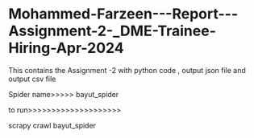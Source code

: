 # Mohammed-Farzeen---Report---Assignment-2-_DME-Trainee-Hiring-Apr-2024
This contains the Assignment -2 with  python code , output json file and output csv file

Spider name>>>>> bayut_spider

to run>>>>>>>>>>>>>>>>>>>>

scrapy crawl bayut_spider
